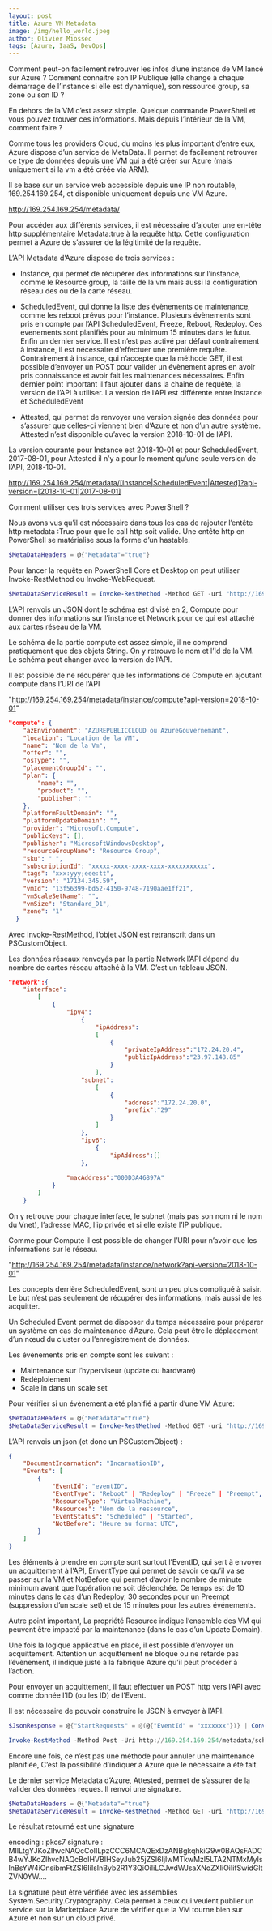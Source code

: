 ```yaml
---
layout: post
title: Azure VM Metadata
image: /img/hello_world.jpeg
author: Olivier Miossec
tags: [Azure, IaaS, DevOps]
---
```


Comment peut-on facilement retrouver les infos d’une instance de VM lancé sur Azure ? Comment connaitre son IP Publique (elle change à chaque démarrage de l’instance si elle est dynamique), son ressource group, sa zone ou son ID ?

En dehors de la VM c’est assez simple. Quelque commande PowerShell et vous pouvez trouver ces informations. Mais depuis l’intérieur de la VM, comment faire ?

Comme tous les providers Cloud, du moins les plus important d’entre eux, Azure dispose d’un service de MetaData. Il permet de facilement retrouver ce type de données depuis une VM qui a été créer sur Azure (mais uniquement si la vm a été créée via ARM).

Il se base sur un service web accessible depuis une IP non routable, 169.254.169.254, et disponible uniquement depuis une VM Azure.

http://169.254.169.254/metadata/

Pour accéder aux différents services, il est nécessaire d’ajouter une en-tête http supplémentaire Metadata:true à la requête http. Cette configuration permet à Azure de s’assurer de la légitimité de la requête. 

L’API Metadata d’Azure dispose de trois services : 

 * Instance, qui permet de récupérer des informations sur l’instance, comme le Resource group, la taille de la vm mais aussi la configuration réseau des ou de la carte réseau.

* ScheduledEvent, qui donne la liste des évènements de maintenance, comme les reboot prévus pour l’instance. Plusieurs évènements sont pris en compte par l’API ScheduledEvent, Freeze, Reboot, Redeploy. Ces evenements sont planifiés pour au minimum 15 minutes dans le futur. Enfin un dernier service.
Il est n’est pas activé par défaut contrairement à instance, il est nécessaire d’effectuer une première requête.  
Contrairement à instance, qui n’accepte que la méthode GET, il est possible d’envoyer un POST pour valider un évènement apres en avoir pris connaissance et avoir fait les maintenances nécessaires.
Enfin dernier point important il faut ajouter dans la chaine de requête, la version de l’API à utiliser. La version de l’API est différente entre Instance et ScheduledEvent

* Attested, qui permet de renvoyer une version signée des données pour s’assurer que celles-ci viennent bien d’Azure et non d’un autre système. Attested n’est disponible qu’avec la version 2018-10-01 de l’API.

La version courante pour Instance est 2018-10-01 et pour ScheduledEvent, 2017-08-01, pour Attested il n’y a pour le moment qu’une seule version de l’API, 2018-10-01.

http://169.254.169.254/metadata/[Instance|ScheduledEvent|Attested]?api-version=[2018-10-01|2017-08-01]


Comment utiliser ces trois services avec PowerShell ?

Nous avons vus qu’il est nécessaire dans tous les cas de rajouter l’entête http metadata :True pour que le call http soit valide.
Une entête http en PowerShell se matérialise sous la forme d’un hastable.


```powershell
$MetaDataHeaders = @{"Metadata"="true"}
```

Pour lancer la requête en PowerShell Core et Desktop on peut utiliser Invoke-RestMethod ou Invoke-WebRequest. 

```powershell
$MetaDataServiceResult = Invoke-RestMethod -Method GET -uri "http://169.254.169.254/metadata/instance?api-version=2018-10-01" -Headers $MetaDataHeaders
```

L’API renvois un JSON dont le schéma est divisé en 2, Compute pour donner des informations sur l’instance et Network pour ce qui est attaché aux cartes réseau de la VM. 

Le schéma de la partie compute est assez simple, il ne comprend pratiquement que des objets String. On y retrouve le nom et l’Id de la VM. Le schéma peut changer avec la version de l’API.

Il est possible de ne récupérer que les informations de Compute en ajoutant compute dans l’URI de l’API

"http://169.254.169.254/metadata/instance/compute?api-version=2018-10-01"


```json
"compute": {
    "azEnvironment": "AZUREPUBLICCLOUD ou AzureGouvernemant",
    "location": "Location de la VM",
    "name": "Nom de la Vm",
    "offer": "",
    "osType": "",
    "placementGroupId": "",
    "plan": {
        "name": "",
        "product": "",
        "publisher": ""
    },
    "platformFaultDomain": "",
    "platformUpdateDomain": "",
    "provider": "Microsoft.Compute",
    "publicKeys": [],
    "publisher": "MicrosoftWindowsDesktop",
    "resourceGroupName": "Resource Group",
    "sku": " ",
    "subscriptionId": "xxxxx-xxxx-xxxx-xxxx-xxxxxxxxxxx",
    "tags": "xxx:yyy;eee:tt",
    "version": "17134.345.59",
    "vmId": "13f56399-bd52-4150-9748-7190aae1ff21",
    "vmScaleSetName": "",
    "vmSize": "Standard_D1",
    "zone": "1"
  } 
```
Avec Invoke-RestMethod, l’objet JSON est retranscrit dans un PSCustomObject. 

Les données réseaux renvoyés par la partie Network l’API dépend du nombre de cartes réseau attaché à la VM. C’est un tableau JSON.

```json
"network":{
    "interface":
        [
            {
                "ipv4":
                    {
                        "ipAddress":
                        [   
                            {
                                "privateIpAddress":"172.24.20.4",
                                "publicIpAddress":"23.97.148.85"
                            }
                        ],
                    "subnet":
                        [
                            {
                                "address":"172.24.20.0",
                                "prefix":"29"
                            }
                        ]
                    },
                    "ipv6":
                        {
                            "ipAddress":[]
                    },
                    
                "macAddress":"000D3A46897A"
            }         
        ]
    }
```

On y retrouve pour chaque interface, le subnet (mais pas son nom ni le nom du Vnet), l’adresse MAC, l’ip privée et si elle existe l’IP publique. 

Comme pour Compute il est possible de changer l’URI pour n’avoir que les informations sur le réseau.

"http://169.254.169.254/metadata/instance/network?api-version=2018-10-01"


Les concepts derrière ScheduledEvent, sont un peu plus compliqué à saisir. Le but n’est pas seulement de récupérer des informations, mais aussi de les acquitter.

Un Scheduled Event permet de disposer du temps nécessaire pour préparer un système en cas de maintenance d’Azure. Cela peut être le déplacement d’un nœud du cluster ou l’enregistrement de données. 

Les évènements pris en compte sont les suivant : 

* Maintenance sur l’hyperviseur (update ou hardware)
* Redéploiement
* Scale in dans un scale set

Pour vérifier si un évènement a été planifié à partir d’une VM Azure:

```powershell
$MetaDataHeaders = @{"Metadata"="true"}
$MetaDataServiceResult = Invoke-RestMethod -Method GET -uri "http://169.254.169.254/metadata/scheduledevents?api-version=2017-11-01" -Headers $MetaDataHeaders
```

L’API renvois un json (et donc un PSCustomObject) : 

```json
{
    "DocumentIncarnation": "IncarnationID",
    "Events": [
        {
            "EventId": "eventID",
            "EventType": "Reboot" | "Redeploy" | "Freeze" | "Preempt",
            "ResourceType": "VirtualMachine",
            "Resources": "Nom de la ressource",
            "EventStatus": "Scheduled" | "Started",
            "NotBefore": "Heure au format UTC",
        }
    ]
}
```

Les éléments à prendre en compte sont surtout l’EventID, qui sert à envoyer un acquittement à l’API, EnventType qui permet de savoir ce qu’il va se passer sur la VM et NotBefore qui permet d’avoir le nombre de minute minimum avant que l’opération ne soit déclenchée. Ce temps est de 10 minutes dans le cas d’un Redeploy, 30 secondes pour un Preempt (suppression d’un scale set) et de 15 minutes pour les autres événements.

Autre point important, La propriété Resource indique l’ensemble des VM qui peuvent être impacté par la maintenance (dans le cas d’un Update Domain).

Une fois la logique applicative en place, il est possible d’envoyer un acquittement. Attention un acquittement ne bloque ou ne retarde pas l’évènement, il indique juste à la fabrique Azure qu’il peut procéder à l’action.

Pour envoyer un acquittement, il faut effectuer un POST http vers l’API avec comme donnée l’ID (ou les ID) de l’Event. 

Il est nécessaire de pouvoir construire le JSON à envoyer à l’API. 

```powershell
$JsonResponse = @{"StartRequests" = @(@{"EventId" = "xxxxxxx"})} | ConvertTo-Json 

Invoke-RestMethod -Method Post -Uri http://169.254.169.254/metadata/scheduledevents?api-version=2017-11-01 -Headers $MetaDataHeaders -Body $JsonResponse
```

Encore une fois, ce n’est pas une méthode pour annuler une maintenance planifiée, C’est la possibilité d’indiquer à Azure que le nécessaire a été fait. 

Le dernier service Metadata d’Azure, Attested, permet de s’assurer de la valider des données reçues. Il renvoi une signature.

```powershell
$MetaDataHeaders = @{"Metadata"="true"}
$MetaDataServiceResult = Invoke-RestMethod -Method GET -uri "http://169.254.169.254/metadata/attested/document?api-version=2018-10-01" -Headers $MetaDataHeaders
```

Le résultat retourné est une signature 

encoding  : pkcs7
signature : MIILtgYJKoZIhvcNAQcCoIILpzCCC6MCAQExDzANBgkqhkiG9w0BAQsFADCB4wYJKoZIhvcNAQcBoIHVBIHSeyJub25jZSI6IjIwMTkwMzI5LTA2NTMxMyIsInBsYW4iOnsibmFtZSI6IiIsInByb2R1Y3QiOiIiLCJwdWJsaXNoZXIiOiIifSwidGltZVN0YW….


La signature peut être vérifiée avec les assemblies System.Security.Cryptography. Cela permet à ceux qui veulent publier un service sur la Marketplace Azure de vérifier que la VM tourne bien sur Azure et non sur un cloud privé.